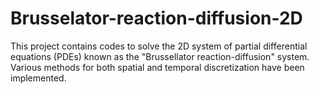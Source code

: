 # Brusselator-reaction-diffusion-2D
This project contains codes to solve the 2D system of partial differential equations (PDEs) known as the "Brussellator reaction-diffusion" system. Various methods for both spatial and temporal discretization have been implemented.
